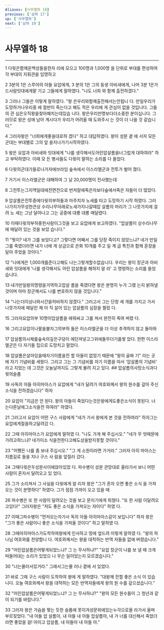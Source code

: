 ```yaml
---
Aliases: [사무엘하 18]
previous: ['삼하 17']
up: ['사무엘하']
next: ['삼하 19']
---
```

# 사무엘하 18

***


1 다윗은함께온백성들을한자 리에 모으고 100명과 1,000명 을 단위로 부대를 편성하여 각 부대의 지휘관을 임명하고 

2 3분의 1은 스루야의 아들 요압에게, 3 분의 1은 그의 동생 아비새에게, 나머 3분 1은가드사람잇대에게맡 기고 그들에게 말하였다. "나도 너희 와 함께 출전하겠다." 

3 그러나 그들은 이렇게 말하였다. "왕 은우리와함께출전해서는안됩니 다. 만일우리가도망하거나우리중 에 절반이 죽는다고 해도 적은 우리에 게 관심이 없을 것입니다. 그들의 관 심은오직왕을찾아해치는데있습 니다. 왕은우리만명보다더소중한 분이십니다. 그러므로 왕은 성에 남아 계시다가 우리가 어려울 때 도와주시 는 것이 더 나을 것 같습니다." 

4 그러자왕은 "너희에게좋을대로하 겠다" 하고 대답하였다. 왕이 성문 곁 에 서자 모든 군대는 부대별로 그의 앞 을지나가기시작하였다. 

5 왕은 요압과 아비새와 잇대에게 "나를 생각해서도어린압살롬을너그럽게 대하여라" 하고 부탁하였다. 이때 모 든 병사들도 다윗이 말하는 소리를 다 들었다. 

6 다윗의군대가들로나가자에브라임 숲속에서 이스라엘군과 전투가 벌어 졌다. 

7 거기서 이스라엘군은 대패하여 그 날 20,000명이 전사했는데 

8 그전투는그지역일대에전면전으로 번져칼에죽은자보다숲에서죽은 자들이 더 많았다. 

9 압살롬은전투중에다윗의부하들과 마주치자 노새를 타고 도망하기 시작 하였다. 그러나가지가무성한큰상 수리나무아래로노새가지나갈때압 살롬의 머리가 그 나뭇가지에 걸려 노 새는 그냥 달아나고 그는 공중에 대롱 대롱 매달렸다. 

10 이때다윗의부하중한사람이그것을 보고 요압에게 보고하였다. "압살롬이 상수리나무에 매달려 있는 것을 보았 습니다." 

11 "뭣이? 네가 그를 보았다고? 그렇다면 어째서 그를 당장 죽이지 않았느냐? 네가 만일 그를 죽였더라면 내가 너에 게 상금으로 은화 10개를 주고 일 계 급 특진과 함께 훈장을 달아 주었을 것이다." 

12 "나에게은 1,000개를준다고해도 나는그렇게할수없습니다. 우리는 왕이 장군과 아비새와 잇대에게 '나를 생각해서도 어린 압살롬을 해하지 말 라' 고 명령하는 소리를 들었습니다. 

13 내가만일왕의명령을거역하고압살 롬을 죽였다면 왕은 분명히 누가 그랬 는지 밝혀낼 것이며 아마 장군께서도 나를 변호하지 않을 것입니다." 

14 "나는더이상너와시간을허비하지 않겠다." 그러고서 그는 단창 세 개를 가지고 가서 나뭇가지에 매달린 채 아 직 살아 있는 압살롬의 심장을 찔렀 다. 

15 그러자요압의부 10명이압살롬을 에워싸고 그를 쳐서 완전히 죽여 버렸 다. 

16 그리고요압이나팔을불자그의부하 들은 이스라엘군을 더 이상 추격하지 않고 돌아와 

17 압살롬의시체를숲속의깊은구덩이 에던져넣고그위에돌무더기를쌓 았다. 한편 이스라엘군은 다 자기들 집으로 도망치고 말았다. 

18 압살롬은살아있을때자기이름을전 할 아들이 없었기 때문에 "왕의 골짜 기" 라는 곳에 자기 기념비를 세웠다. 그리고 그는 그 기념비를 자기 이름을 따서 '압살롬의 기념비' 라고 지었는 데 그것은 오늘날까지도 그렇게 불려 지고 있다. ## 압살롬의사망소식과다윗의슬픔 

19 사독의 아들 아히마아스가 요압에게 "내가 달려가 여호와께서 왕의 원수를 갚아 주신 소식을 전하겠습니다" 하자 

20 요압이 "지금은 안 된다. 왕의 아들이 죽었다는것은왕에게도좋은소식이 못된다. 너는다른날에그소식을전 하여라" 하였다. 

21 그러고서 요압이 어떤 구스 사람에게 "네가 가서 왕에게 본 것을 전하여라" 하자그는요압에게절을하고달려갔 다. 

22 그때 아히마아스가 요압에게 말하였 다. "나도 가게 해 주십시오." "네가 무 엇때문에가려고하느냐? 네가이소 식을전한다고해도상을받지못할 것이다." 

23 "어쨌든 나를 좀 보내 주십시오." "그 게 소원이라면 가거라." 그러자 아히 마아스는 지름길로 들을 지나 구스 사 람을 앞질러 갔다. 

24 그때다윗은두성문사이에앉아있었 다. 파수병이 성문 관망대로 올라가서 보니 어떤 사람이 혼자서 달려오고 있 었다. 

25 그가 소리쳐서 그 사실을 다윗에게 알 리자 왕은 "그가 혼자 오면 좋은 소식 을 가져오는 것이 분명하다" 하였다. 그가 점점 가까이 오고 있을 때 

26 파수병은 또 한 사람이 달려오는 것을 보고 문지기에게 외쳤다. "또 한 사람 이달려오고있다!" 그러자왕은 "저도 좋은 소식을 가져오는 자이다" 하였 다. 

27 이때그파수병이 "먼저오는자가사 독의 아들 아히마아스같이 보입니다" 하자 왕은 "그가 좋은 사람이니 좋은 소식을 가져올 것이다" 하고 말하였 다. 

28 그때아히마아스가도착하여왕에게 인사하고 땅에 엎드려 이렇게 말하였 다. "왕의 하나님 여호와를 찬양합니 다. 여호와께서는 왕을 대적하는 반역 자들을 없애 버렸습니다." 

29 "어린압살롬은어떻게되었느냐? 그 는 무사하냐?" "요압 장군이 나를 보 낼 때 크게 떠들어대는 소리가 있었으 나 무슨 일이었는지 모르겠습니다." 

30 "너는물러서있거라." 그래서그는물 러나 곁에 서 있었다. 

31 바로 그때 구스 사람이 도착하여 왕에 게 말하였다. "대왕께 전할 좋은 소식 이 있습니다. 오늘 여호와께서 왕을 대적하는 모든 반역자들에게 왕의 원 수를 갚으셨습니다." 

32 "어린압살롬은어떻게되었느냐? 그 는 무사하냐?" "왕의 모든 원수들이 그 청년과 같이 되기를 바랍니다." 

33 그러자 왕은 가슴을 찢는 듯한 슬픔에 못이겨성문위에있는누각으로올 라가서 울며 부르짖었다. "내 아들 압 살롬아, 내 아들 내 아들 압살롬아, 내 가 너를 대신해서 죽었더라면 좋았을 걸! 아이고 압살롬, 내 아들아 내 아들 아."
